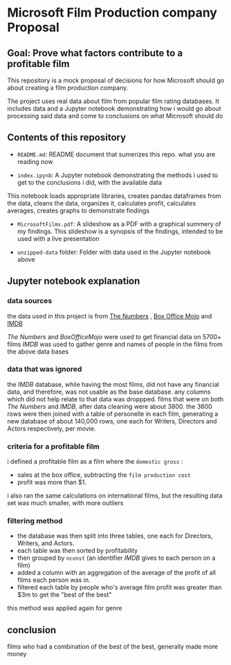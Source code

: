 # Microsoft Film Production company Proposal

## Goal: Prove what factors contribute to a profitable film

This repository is a mock proposal of decisions for how Microsoft should go about creating 
a film production company.

The project uses real data about film from popular film rating databases. 
It includes data and a Jupyter notebook demonstrating how i would go 
about processing said data and come to conclusions on what Microsoft should do

## Contents of this repository 

- `README.md`: README document that sumerizes this repo. what you are reading now

- `index.ipynb`: A Jupyter notebook demonstrating the methods i used to get to the conclusions i did, with the available data

This notebook loads appropriate libraries, creates pandas dataframes from the data, cleans
the data, organizes it, calculates profit, calculates averages, creates graphs to demonstrate findings

- `MicrosoftFilms.pdf`: A slideshow as a PDF with a graphical summery of my findings.
This slideshow is a synopsis of the findings, intended to be used with a live presentation

- `unzipped-data` folder: Folder with data used in the Jupyter notebook above

## Jupyter notebook explanation

### data sources

the data used in this project is from [The Numbers](https://www.the-numbers.com/) , [Box Office Mojo](https://www.boxofficemojo.com/)
and [IMDB](https://developer.imdb.com/)

*The Numbers* and *BoxOfficeMojo* were used to get financial data on 5700+ films
*IMDB* was used to gather genre and names of people in the films from the above data bases

### data that was ignored

the *IMDB* database, while having the most films, did not have any financial data, and therefore, was not usable as the base database.
any columns which did not help relate to that data was droppped. films that were on both *The Numbers* and *IMDB*, after data cleaning were about 3800. the 3800 rows were then joined with a table of personelle in each film, generating a new database of about 140,000 rows, one each for Writers, Directors and Actors respectively, per movie.

### criteria for a profitable film

i defined a profitable film as a film where the `domestic gross` :
* sales at the box office, subtracting the `film production cost` 
* profit was more than $1. 

i also ran the same calculations on international films, but the resulting data set was much smaller, with more outliers 

### filtering method

* the database was then split into three tables, one each for Directors, Writers, and Actors. 
* each table was then sorted by profitability 
* then grouped by `nconst` (an identifier *IMDB* gives to each person on a film)
* added a column with an aggregation of the average of the profit of all films each person was in.
* filtered each table by people who's average film profit was greater than $3m to get the "best of the best"

this method was applied again for genre

## conclusion

films who had a combination of the best of the best, generally made more money